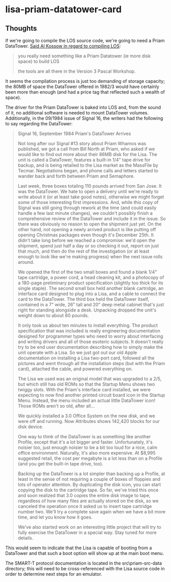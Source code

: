 # lisa-priam-datatower-card
 
## Thoughts

If we're going to compile the LOS source code, we're going to need a Priam DataTower. [Said Al Kossow in regard to compiling LOS](https://forum.vcfed.org/index.php?threads/wtb-working-apple-lisa.1246678/page-2):

>you really need something like a Priam Datatower (ie more disk space) to build LOS
>
>the tools are all there in the Version 3 Pascal Workshop.

It seems the compilation process is just too demanding of storage capacity; the 80MB of space the DataTower offered in 1982/3 would have certainly been more than enough (and had a price tag that reflected such a wealth of space).

The driver for the Priam DataTower is baked into LOS and, from the sound of it, no additional software is needed to mount DataTower volumes. Additionally, in the 09/1984 issue of Signal 16, the writers had the following to say regarding the DataTower:

>Signal 16, September 1984
>Priam's DataTower Arrives
>
>Not long after our Signal #13 story about Priam Whamos was published, we got a call from Bill North at Priam, who asked if we would like to find out more about their 86MB disk for the Lisa. The unit is called a DataTower, features a built-in 1/4" tape drive for backup, and is being retailed to the Lisa market as the MassFile by Tecmar. Negotiations began, and phone calls and letters started to wander back and forth between Priam and Semaphore.
>
>Last week, three boxes totaling 110 pounds arrived from San Jose. It was the DataTower. We hate to open a delivery until we're ready to write about it (or at least take good notes), otherwise we might forget some of those interesting first impressions. And, while this copy of Signal was still going through rework at the time (and could easily handle a few last minute changes), we couldn't possibly finish a comprehensive review of the DataTower and include it in the issue. So there was obviously no reason to open the shipment just yet. On the other hand, not opening a newly arrived product is like putting off opening Christmas packages even though it's December 25th. It didn't take long before we reached a compromise: we'd open the shipment, spend just half a day or so checking it out, report on just that much, and then do the rest of the investigation (or at least enough to look like we're making progress) when the next issue rolls around.
>
>We opened the first of the two small boxes and found a blank 1/4" tape cartridge, a power cord, a head cleaning kit, and a photocopy of a 180-page preliminary product specification (slightly too thick for its single staple). The second small box held another blank cartridge, an interface card designed to plug into a Lisa, and a cable to connect the card to the DataTower. The third box held the DataTower itself, contained in a 7" wide, 26" tall and 20" deep metal cabinet that's just right for standing alongside a desk. Unpacking dropped the unit's weight down to about 80 pounds.
>
>It only took us about ten minutes to install everything. The product specification that was included is really engineering documentation designed for programmer types who need to worry about interfacing and writing drivers and all of those esoteric subjects. It doesn't really try to be end user documentation describing how to simply make the unit operate with a Lisa. So we just got out our old Apple documentation on installing a Lisa two-port card, followed all the pictures and went through all the installation steps (but with the Priam card), attached the cable, and powered everything on.
>
>The Lisa we used was an original model that was upgraded to a 2/5, but which still has old ROMs so that the Startup Menu shows two twiggy slots. With the Priam's interface card installed, we were expecting to now find another printed circuit board icon in the Startup Menu. Instead, the menu included an actual little DataTower icon! Those ROMs aren't so old, after all...
>
>We quickly installed a 3.0 Office System on the new disk, and we were off and running. Now Attributes shows 142,420 blocks for our disk device.
>
>One way to think of the DataTower is as something like another Profile, except that it's a lot bigger and faster. Unfortunately, it's noisier too, just enough noisier to be a bit too loud for a nice, calm office environment. Naturally, it's also more expensive. At $8,995 suggested retail, the cost per megabyte is a lot less than on a Profile (and you get the built-in tape drive, too).
>
>Backing up the DataTower is a lot simpler than backing up a Profile, at least in the sense of not requiring a couple of boxes of floppies and lots of operator attention. By duplicating the disk icon, you can start copying the disk to the cartridge tape. So far, we've tried this once and soon realized that 3.0 copies the entire disk image to tape, regardless of how many files are actually stored on the disk, so we canceled the operation once it asked us to insert tape cartridge number two. We'll try a complete save again when we have a bit more time, and let you know how it goes.
>
>We've also started work on an interesting little project that will try to fully exercise the DataTower in a special way. Stay tuned for more details.

This would seem to indicate that the Lisa is capable of booting from a DataTower and that such a boot option will show up at the main boot menu.

The SMART-T protocol documentation is located in the src\priam-src-data directory; this will need to be cross-referenced with the Lisa source code in order to determine next steps for an emulator.